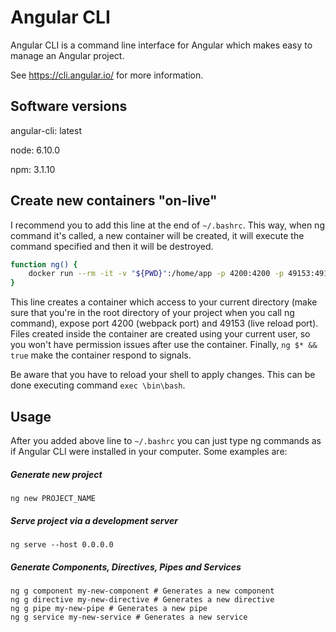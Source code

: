 # Angular CLI

Angular CLI is a command line interface for Angular which makes easy to manage an Angular project.

See https://cli.angular.io/ for more information.

## Software versions

angular-cli: latest

node: 6.10.0

npm: 3.1.10

## Create new containers "on-live"

I recommend you to add this line at the end of `~/.bashrc`. This way, when ng command it's called, a new container will be created, it will execute the command specified and then it will be destroyed.

```bash
function ng() {
	docker run --rm -it -v "${PWD}":/home/app -p 4200:4200 -p 49153:49153 -u `id -u`:`id -g` kstromeiraos/angular-cli "ng $* && true"
}
```

This line creates a container which access to your current directory (make sure that you're in the root directory of your project when you call ng command), expose port 4200 (webpack port) and 49153 (live reload port). Files created inside the container are created using your current user, so you won't have permission issues after use the container. Finally, `ng $* && true` make the container respond to signals.

Be aware that you have to reload your shell to apply changes. This can be done executing command `exec \bin\bash`.

## Usage

After you added above line to `~/.bashrc` you can just type ng commands as if Angular CLI were installed in your computer. Some examples are:

##### Generate new project

`ng new PROJECT_NAME`

##### Serve project via a development server

`ng serve --host 0.0.0.0`

##### Generate Components, Directives, Pipes and Services

`ng g component my-new-component # Generates a new component`  
`ng g directive my-new-directive # Generates a new directive`  
`ng g pipe my-new-pipe # Generates a new pipe`  
`ng g service my-new-service # Generates a new service`  
